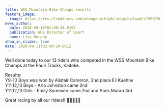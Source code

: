 ```yaml
---
title: WSS Mountain Bike Champs results
feature_image:
  image: https://res.cloudinary.com/whanganuihigh/image/upload/v1599790018/News/118989046_1673256559490110_4005523949574779697_o.jpg
news_author:
  date: 2020-09-10T02:00:24.019Z
  publication: WHS Director of Sport
  name: Lisa Murphy
show_in_slider: true
date: 2020-09-11T02:00:24.061Z
---
```

Well done today to our 13 riders who competed in the WSS Mountain Bike Champs at the Pauri Tracks, Kaitoke.

Results:  
Y9-10 Boys was won by Alistair Cameron, 2nd place Eli Kuehne  
Y11,12,13 Boys - Arlo Johnston came 2nd  
Y11,12,13 Girls - Emily Sorensen came 2nd and Paris Munro 3rd. 

Great racing by all our riders!! 💛💚🚴‍♀️🚴
